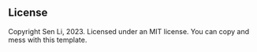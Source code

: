 


## License

Copyright Sen Li, 2023. Licensed under an MIT license. You can copy and mess with this template.
